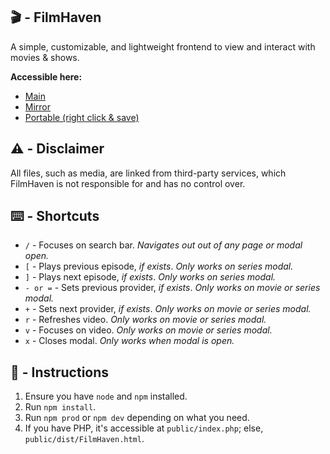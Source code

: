 ## 🎬 - FilmHaven
A simple, customizable, and lightweight frontend to view and interact with movies & shows.

**Accessible here:**
- <a target="_blank" href="https://fh.snipcola.com">Main</a>
- <a target="_blank" href="https://film-haven.vercel.app">Mirror</a>
- <a target="_blank" href="https://fh.snipcola.com/dist/FilmHaven.html">Portable (right click & save)</a>

## ⚠️ - Disclaimer
All files, such as media, are linked from third-party services, which FilmHaven is not responsible for and has no control over.

## ⌨️ - Shortcuts
- `/` - Focuses on search bar. *Navigates out out of any page or modal open.*
- `[` - Plays previous episode, *if exists*. *Only works on series modal.*
- `]` - Plays next episode, *if exists*. *Only works on series modal.*
- `- or =` - Sets previous provider, *if exists*. *Only works on movie or series modal.*
- `+` - Sets next provider, *if exists*. *Only works on movie or series modal.*
- `r` - Refreshes video. *Only works on movie or series modal.*
- `v` - Focuses on video. *Only works on movie or series modal.*
- `x` - Closes modal. *Only works when modal is open.*

## 📄 - Instructions
1. Ensure you have `node` and `npm` installed.
2. Run `npm install`.
3. Run `npm prod` or `npm dev` depending on what you need.
4. If you have PHP, it's accessible at `public/index.php`; else, `public/dist/FilmHaven.html`.